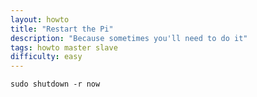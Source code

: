```yaml
---
layout: howto
title: "Restart the Pi"
description: "Because sometimes you'll need to do it"
tags: howto master slave
difficulty: easy
---
```


```shell
sudo shutdown -r now
```